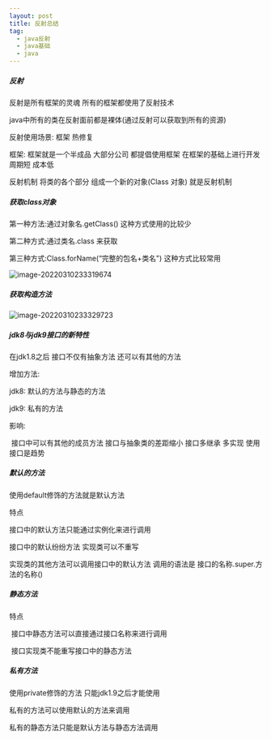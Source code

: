 ```yaml
---
layout: post
title: 反射总结
tag:
  - java反射
  - java基础
  - java
---
```




##### 反射

反射是所有框架的灵魂 所有的框架都使用了反射技术

java中所有的类在反射面前都是裸体(通过反射可以获取到所有的资源)



反射使用场景: 框架 热修复

框架: 框架就是一个半成品 大部分公司 都提倡使用框架 在框架的基础上进行开发 周期短 成本低

反射机制 将类的各个部分 组成一个新的对象(Class 对象) 就是反射机制



##### 获取class对象

第一种方法:通过对象名.getClass() 这种方式使用的比较少

第二种方式:通过类名.class 来获取

第三种方式:Class.forName(“完整的包名+类名") 这种方式比较常用

![image-20220310233319674](https://gitee.com/oneadm/blog_picture/raw/master/image-20220310233319674.png)

#####  获取构造方法

![image-20220310233329723](https://gitee.com/oneadm/blog_picture/raw/master/image-20220310233329723.png)



##### jdk8与jdk9接口的新特性

在jdk1.8之后 接口不仅有抽象方法 还可以有其他的方法

增加方法:

jdk8: 默认的方法与静态的方法

jdk9: 私有的方法

影响:

​	接口中可以有其他的成员方法 接口与抽象类的差距缩小 接口多继承 多实现 使用接口是趋势

##### 默认的方法

使用default修饰的方法就是默认方法

特点

接口中的默认方法只能通过实例化来进行调用

接口中的默认纷纷方法 实现类可以不重写

实现类的其他方法可以调用接口中的默认方法 调用的语法是 接口的名称.super.方法的名称()

##### 静态方法

特点 

​	接口中静态方法可以直接通过接口名称来进行调用

​	接口实现类不能重写接口中的静态方法

##### 私有方法

使用private修饰的方法 只能jdk1.9之后才能使用

私有的方法可以使用默认的方法来调用

私有的静态方法只能是默认方法与静态方法调用



